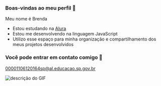 ### Boas-vindas ao meu perfil 🌙

Meu nome é Brenda

- Estou estudando na [Alura](https://www.alura.com.br)
- Estou me desenvolvendo na linguagem JavaScript
- Utilizo esse espaço para minha organização e compartilhamento dos meus projetos desenvolvidos

### Você pode entrar em contato comigo 🦋

00001106120164sp@al.educacao.sp.gov.br

![descrição do GIF](https://media1.tenor.com/m/NVqdhG43ypQAAAAC/kirby-kirbis.gif)
